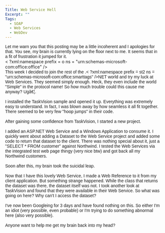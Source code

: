 ```yaml
---
Title: Web Service Hell
Excerpt: ""
Tags:
  - SOAP
  - Web Services
  - WebDev
---
```

<p class=MsoNormal style="MARGIN: 0in 0in 0pt"><font face=Arial>Let me warn you that this posting may be a little incoherent and I apologies for that. You see, my brain is currently lying on the floor next to me. It seems that in a fit of frustration it jumped for it.</font></p>< ?xml:namespace prefix = o ns = "urn:schemas-microsoft-com:office:office" /><o:p><font face=Arial>&nbsp;</font></o:p> 
<p class=MsoNormal style="MARGIN: 0in 0in 0pt"><font face=Arial>This week I decided to join the rest of the .< ?xml:namespace prefix = st2 ns = "urn:schemas-microsoft-com:office:smarttags" /><st2:stockticker>NET</st2:stockticker> world and try my luck at Web Services. They seemed simply enough. Heck, they even include the world "Simple" in the protocol name! So how much trouble could this cause me anyway? Ugâ€¦.</font></p><o:p><font face=Arial>&nbsp;</font></o:p> 
<p class=MsoNormal style="MARGIN: 0in 0in 0pt"><font face=Arial>I installed the TaskVision sample and opened it up. Everything was extremely easy to understand. In fact, I was blown away by how seamless it all fit together. There seemed to be very few "hoop jumps" in their code. </font></p><o:p><font face=Arial>&nbsp;</font></o:p> 
<p class=MsoNormal style="MARGIN: 0in 0in 0pt"><font face=Arial>After gaining some confidence from TaskVision, I started a new project. </font></p><o:p><font face=Arial>&nbsp;</font></o:p> 
<p class=MsoNormal style="MARGIN: 0in 0in 0pt"><font face=Arial>I added an ASP.<st2:stockticker>NET</st2:stockticker> Web Service and a Windows Application to consume it. I quickly went about adding a Dataset to the Web Service project and added some code to return that dataset to the client. There was nothing special about it, just a "SELECT * FROM customer" against Northwind. I tested the Web Services via the integrated test web page thingy (very nice btw) and got back all my Northwind customers. </font></p><o:p><font face=Arial>&nbsp;</font></o:p> 
<p class=MsoNormal style="MARGIN: 0in 0in 0pt"><font face=Arial>Soon after this, my brain took the suicidal leap.</font></p><o:p><font face=Arial>&nbsp;</font></o:p> 
<p class=MsoNormal style="MARGIN: 0in 0in 0pt"><font face=Arial>Now that I have this lovely Web Service, I made a Web Reference to it from my client application. But something strange happened. While the class that returns the dataset was there, the dataset itself was not. I took another look at TaskVision and found that they were available in their Web Service. So what was going on here? Why can't I access the dataset?</font></p><o:p><font face=Arial>&nbsp;</font></o:p> 
<p class=MsoNormal style="MARGIN: 0in 0in 0pt"><font face=Arial>I've now been Googleing for 3 days and have found nothing on this. So either I'm an idiot (very possible, even probable) or I'm trying to do something abnormal here (also very possible). </font></p><o:p><font face=Arial>&nbsp;</font></o:p> 
<p class=MsoNormal style="MARGIN: 0in 0in 0pt"><font face=Arial>Anyone want to help me get my brain back into my head?</font></p>